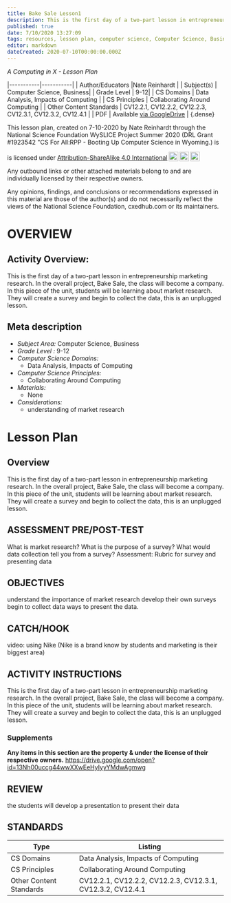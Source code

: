 ```yaml
---
title: Bake Sale Lesson1
description: This is the first day of a two-part lesson in entrepreneurship marketing research. In the overall project, Bake Sale, the class will become a company. In this piece of the unit, students will be learning about market research. They will create a survey and begin to collect the data, this is an unplugged lesson.
published: true
date: 7/10/2020 13:27:09
tags: resources, lesson plan, computer science, Computer Science, Business 
editor: markdown
dateCreated: 2020-07-10T00:00:00.000Z
---
```

*A Computing in X - Lesson Plan*

|-----------|-----------|
| Author/Educators |Nate Reinhardt |
| Subject(s) | Computer Science, Business|
| Grade Level | 9-12|
| CS Domains | Data Analysis, Impacts of Computing |
| CS Principles | Collaborating Around Computing |
| Other Content Standards | CV12.2.1, CV12.2.2, CV12.2.3, CV12.3.1, CV12.3.2, CV12.4.1 | 
| PDF | Available [via GoogleDrive]() |
{.dense}






This lesson plan, created on 7-10-2020 by Nate Reinhardt through the National Science Foundation WySLICE Project Summer 2020 (DRL Grant #1923542 "CS For All:RPP - Booting Up Computer Science in Wyoming.) is  <p xmlns:cc="http://creativecommons.org/ns#" >  is licensed under <a href="http://creativecommons.org/licenses/by-sa/4.0/?ref=chooser-v1" target="_blank" rel="license noopener noreferrer" style="display:inline-block;">Attribution-ShareAlike 4.0 International<img style="height:22px!important;margin-left:3px;vertical-align:text-bottom;" src="https://mirrors.creativecommons.org/presskit/icons/cc.svg?ref=chooser-v1"><img style="height:22px!important;margin-left:3px;vertical-align:text-bottom;" src="https://mirrors.creativecommons.org/presskit/icons/by.svg?ref=chooser-v1"><img style="height:22px!important;margin-left:3px;vertical-align:text-bottom;" src="https://mirrors.creativecommons.org/presskit/icons/sa.svg?ref=chooser-v1"></a></p>


Any outbound links or other attached materials belong to and are individually licensed by their respective owners. 


Any opinions, findings, and conclusions or recommendations expressed in this material are those of the author(s) and do not necessarily reflect the views of the National Science Foundation, cxedhub.com or its maintainers.


# OVERVIEW
## Activity Overview:  
This is the first day of a two-part lesson in entrepreneurship marketing research. In the overall project, Bake Sale, the class will become a company. In this piece of the unit, students will be learning about market research. They will create a survey and begin to collect the data, this is an unplugged lesson.
## Meta description
+ *Subject Area:* Computer Science, Business 
+ *Grade Level :* 9-12 
+ *Computer Science Domains:*
   + Data Analysis, Impacts of Computing
+ *Computer Science Principles:*
   + Collaborating Around Computing
+ *Materials:* 
   + None
+ *Considerations:*
   + understanding of market research


# Lesson Plan
## Overview
This is the first day of a two-part lesson in entrepreneurship marketing research. In the overall project, Bake Sale, the class will become a company. In this piece of the unit, students will be learning about market research. They will create a survey and begin to collect the data, this is an unplugged lesson.
## ASSESSMENT PRE/POST-TEST
What is market research?
What is the purpose of a survey?
What would data collection tell you from a survey?
Assessment: Rubric for survey and presenting data
## OBJECTIVES
understand the importance of market research
 develop their own surveys
begin to collect data 
ways to present the data.


## CATCH/HOOK
video: using Nike  (Nike is a brand know by students and marketing is their biggest area)


## ACTIVITY INSTRUCTIONS
This is the first day of a two-part lesson in entrepreneurship marketing research. In the overall project, Bake Sale, the class will become a company. In this piece of the unit, students will be learning about market research. They will create a survey and begin to collect the data, this is an unplugged lesson.


### Supplements
**Any items in this section are the property & under the license of their respective owners.**
https://drive.google.com/open?id=13Nh00uccg44wwXXwEeHyIyyYMdwAgmwg




## REVIEW
the students will develop a presentation to present their data
## STANDARDS        
| Type | Listing | 
|-----------|-----------|
| CS Domains  | Data Analysis, Impacts of Computing|
| CS Principles   | Collaborating Around Computing|
| Other Content Standards | CV12.2.1, CV12.2.2, CV12.2.3, CV12.3.1, CV12.3.2, CV12.4.1  |